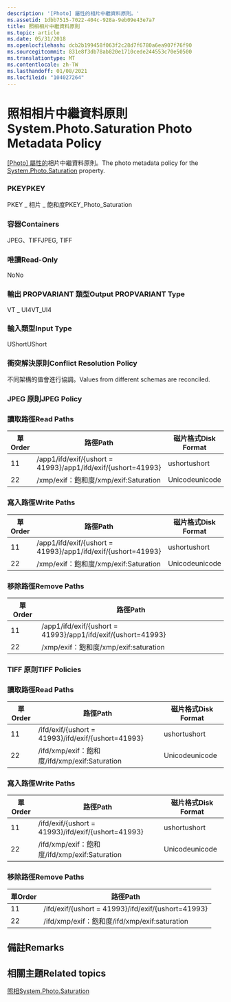 ```yaml
---
description: '[Photo] 屬性的相片中繼資料原則。'
ms.assetid: 1dbb7515-7022-404c-928a-9eb09e43e7a7
title: 照相相片中繼資料原則
ms.topic: article
ms.date: 05/31/2018
ms.openlocfilehash: dcb2b199458f063f2c28d7f6780a6ea907f76f90
ms.sourcegitcommit: 831e8f3db78ab820e1710cede244553c70e50500
ms.translationtype: MT
ms.contentlocale: zh-TW
ms.lasthandoff: 01/08/2021
ms.locfileid: "104027264"
---
```

# <a name="systemphotosaturation-photo-metadata-policy"></a><span data-ttu-id="8ea1e-103">照相相片中繼資料原則</span><span class="sxs-lookup"><span data-stu-id="8ea1e-103">System.Photo.Saturation Photo Metadata Policy</span></span>

<span data-ttu-id="8ea1e-104">[[Photo] 屬性的](../properties/props-system-photo-saturation.md)相片中繼資料原則。</span><span class="sxs-lookup"><span data-stu-id="8ea1e-104">The photo metadata policy for the [System.Photo.Saturation](../properties/props-system-photo-saturation.md) property.</span></span>

### <a name="pkey"></a><span data-ttu-id="8ea1e-105">PKEY</span><span class="sxs-lookup"><span data-stu-id="8ea1e-105">PKEY</span></span>

<span data-ttu-id="8ea1e-106">PKEY \_ 相片 \_ 飽和度</span><span class="sxs-lookup"><span data-stu-id="8ea1e-106">PKEY\_Photo\_Saturation</span></span>

### <a name="containers"></a><span data-ttu-id="8ea1e-107">容器</span><span class="sxs-lookup"><span data-stu-id="8ea1e-107">Containers</span></span>

<span data-ttu-id="8ea1e-108">JPEG、TIFF</span><span class="sxs-lookup"><span data-stu-id="8ea1e-108">JPEG, TIFF</span></span>

### <a name="read-only"></a><span data-ttu-id="8ea1e-109">唯讀</span><span class="sxs-lookup"><span data-stu-id="8ea1e-109">Read-Only</span></span>

<span data-ttu-id="8ea1e-110">No</span><span class="sxs-lookup"><span data-stu-id="8ea1e-110">No</span></span>

### <a name="output-propvariant-type"></a><span data-ttu-id="8ea1e-111">輸出 PROPVARIANT 類型</span><span class="sxs-lookup"><span data-stu-id="8ea1e-111">Output PROPVARIANT Type</span></span>

<span data-ttu-id="8ea1e-112">VT \_ UI4</span><span class="sxs-lookup"><span data-stu-id="8ea1e-112">VT\_UI4</span></span>

### <a name="input-type"></a><span data-ttu-id="8ea1e-113">輸入類型</span><span class="sxs-lookup"><span data-stu-id="8ea1e-113">Input Type</span></span>

<span data-ttu-id="8ea1e-114">UShort</span><span class="sxs-lookup"><span data-stu-id="8ea1e-114">UShort</span></span>

### <a name="conflict-resolution-policy"></a><span data-ttu-id="8ea1e-115">衝突解決原則</span><span class="sxs-lookup"><span data-stu-id="8ea1e-115">Conflict Resolution Policy</span></span>

<span data-ttu-id="8ea1e-116">不同架構的值會進行協調。</span><span class="sxs-lookup"><span data-stu-id="8ea1e-116">Values from different schemas are reconciled.</span></span>

### <a name="jpeg-policy"></a><span data-ttu-id="8ea1e-117">JPEG 原則</span><span class="sxs-lookup"><span data-stu-id="8ea1e-117">JPEG Policy</span></span>

### <a name="read-paths"></a><span data-ttu-id="8ea1e-118">讀取路徑</span><span class="sxs-lookup"><span data-stu-id="8ea1e-118">Read Paths</span></span>



| <span data-ttu-id="8ea1e-119">單</span><span class="sxs-lookup"><span data-stu-id="8ea1e-119">Order</span></span> | <span data-ttu-id="8ea1e-120">路徑</span><span class="sxs-lookup"><span data-stu-id="8ea1e-120">Path</span></span>                          | <span data-ttu-id="8ea1e-121">磁片格式</span><span class="sxs-lookup"><span data-stu-id="8ea1e-121">Disk Format</span></span> |
|-------|-------------------------------|-------------|
| <span data-ttu-id="8ea1e-122">1</span><span class="sxs-lookup"><span data-stu-id="8ea1e-122">1</span></span>     | <span data-ttu-id="8ea1e-123">/app1/ifd/exif/{ushort = 41993}</span><span class="sxs-lookup"><span data-stu-id="8ea1e-123">/app1/ifd/exif/{ushort=41993}</span></span> | <span data-ttu-id="8ea1e-124">ushort</span><span class="sxs-lookup"><span data-stu-id="8ea1e-124">ushort</span></span>      |
| <span data-ttu-id="8ea1e-125">2</span><span class="sxs-lookup"><span data-stu-id="8ea1e-125">2</span></span>     | <span data-ttu-id="8ea1e-126">/xmp/exif：飽和度</span><span class="sxs-lookup"><span data-stu-id="8ea1e-126">/xmp/exif:Saturation</span></span>          | <span data-ttu-id="8ea1e-127">Unicode</span><span class="sxs-lookup"><span data-stu-id="8ea1e-127">unicode</span></span>     |



 

### <a name="write-paths"></a><span data-ttu-id="8ea1e-128">寫入路徑</span><span class="sxs-lookup"><span data-stu-id="8ea1e-128">Write Paths</span></span>



| <span data-ttu-id="8ea1e-129">單</span><span class="sxs-lookup"><span data-stu-id="8ea1e-129">Order</span></span> | <span data-ttu-id="8ea1e-130">路徑</span><span class="sxs-lookup"><span data-stu-id="8ea1e-130">Path</span></span>                          | <span data-ttu-id="8ea1e-131">磁片格式</span><span class="sxs-lookup"><span data-stu-id="8ea1e-131">Disk Format</span></span> |
|-------|-------------------------------|-------------|
| <span data-ttu-id="8ea1e-132">1</span><span class="sxs-lookup"><span data-stu-id="8ea1e-132">1</span></span>     | <span data-ttu-id="8ea1e-133">/app1/ifd/exif/{ushort = 41993}</span><span class="sxs-lookup"><span data-stu-id="8ea1e-133">/app1/ifd/exif/{ushort=41993}</span></span> | <span data-ttu-id="8ea1e-134">ushort</span><span class="sxs-lookup"><span data-stu-id="8ea1e-134">ushort</span></span>      |
| <span data-ttu-id="8ea1e-135">2</span><span class="sxs-lookup"><span data-stu-id="8ea1e-135">2</span></span>     | <span data-ttu-id="8ea1e-136">/xmp/exif：飽和度</span><span class="sxs-lookup"><span data-stu-id="8ea1e-136">/xmp/exif:Saturation</span></span>          | <span data-ttu-id="8ea1e-137">Unicode</span><span class="sxs-lookup"><span data-stu-id="8ea1e-137">unicode</span></span>     |



 

### <a name="remove-paths"></a><span data-ttu-id="8ea1e-138">移除路徑</span><span class="sxs-lookup"><span data-stu-id="8ea1e-138">Remove Paths</span></span>



| <span data-ttu-id="8ea1e-139">單</span><span class="sxs-lookup"><span data-stu-id="8ea1e-139">Order</span></span> | <span data-ttu-id="8ea1e-140">路徑</span><span class="sxs-lookup"><span data-stu-id="8ea1e-140">Path</span></span>                          |
|-------|-------------------------------|
| <span data-ttu-id="8ea1e-141">1</span><span class="sxs-lookup"><span data-stu-id="8ea1e-141">1</span></span>     | <span data-ttu-id="8ea1e-142">/app1/ifd/exif/{ushort = 41993}</span><span class="sxs-lookup"><span data-stu-id="8ea1e-142">/app1/ifd/exif/{ushort=41993}</span></span> |
| <span data-ttu-id="8ea1e-143">2</span><span class="sxs-lookup"><span data-stu-id="8ea1e-143">2</span></span>     | <span data-ttu-id="8ea1e-144">/xmp/exif：飽和度</span><span class="sxs-lookup"><span data-stu-id="8ea1e-144">/xmp/exif:saturation</span></span>          |



 

### <a name="tiff-policies"></a><span data-ttu-id="8ea1e-145">TIFF 原則</span><span class="sxs-lookup"><span data-stu-id="8ea1e-145">TIFF Policies</span></span>

### <a name="read-paths"></a><span data-ttu-id="8ea1e-146">讀取路徑</span><span class="sxs-lookup"><span data-stu-id="8ea1e-146">Read Paths</span></span>



| <span data-ttu-id="8ea1e-147">單</span><span class="sxs-lookup"><span data-stu-id="8ea1e-147">Order</span></span> | <span data-ttu-id="8ea1e-148">路徑</span><span class="sxs-lookup"><span data-stu-id="8ea1e-148">Path</span></span>                     | <span data-ttu-id="8ea1e-149">磁片格式</span><span class="sxs-lookup"><span data-stu-id="8ea1e-149">Disk Format</span></span> |
|-------|--------------------------|-------------|
| <span data-ttu-id="8ea1e-150">1</span><span class="sxs-lookup"><span data-stu-id="8ea1e-150">1</span></span>     | <span data-ttu-id="8ea1e-151">/ifd/exif/{ushort = 41993}</span><span class="sxs-lookup"><span data-stu-id="8ea1e-151">/ifd/exif/{ushort=41993}</span></span> | <span data-ttu-id="8ea1e-152">ushort</span><span class="sxs-lookup"><span data-stu-id="8ea1e-152">ushort</span></span>      |
| <span data-ttu-id="8ea1e-153">2</span><span class="sxs-lookup"><span data-stu-id="8ea1e-153">2</span></span>     | <span data-ttu-id="8ea1e-154">/ifd/xmp/exif：飽和度</span><span class="sxs-lookup"><span data-stu-id="8ea1e-154">/ifd/xmp/exif:Saturation</span></span> | <span data-ttu-id="8ea1e-155">Unicode</span><span class="sxs-lookup"><span data-stu-id="8ea1e-155">unicode</span></span>     |



 

### <a name="write-paths"></a><span data-ttu-id="8ea1e-156">寫入路徑</span><span class="sxs-lookup"><span data-stu-id="8ea1e-156">Write Paths</span></span>



| <span data-ttu-id="8ea1e-157">單</span><span class="sxs-lookup"><span data-stu-id="8ea1e-157">Order</span></span> | <span data-ttu-id="8ea1e-158">路徑</span><span class="sxs-lookup"><span data-stu-id="8ea1e-158">Path</span></span>                     | <span data-ttu-id="8ea1e-159">磁片格式</span><span class="sxs-lookup"><span data-stu-id="8ea1e-159">Disk Format</span></span> |
|-------|--------------------------|-------------|
| <span data-ttu-id="8ea1e-160">1</span><span class="sxs-lookup"><span data-stu-id="8ea1e-160">1</span></span>     | <span data-ttu-id="8ea1e-161">/ifd/exif/{ushort = 41993}</span><span class="sxs-lookup"><span data-stu-id="8ea1e-161">/ifd/exif/{ushort=41993}</span></span> | <span data-ttu-id="8ea1e-162">ushort</span><span class="sxs-lookup"><span data-stu-id="8ea1e-162">ushort</span></span>      |
| <span data-ttu-id="8ea1e-163">2</span><span class="sxs-lookup"><span data-stu-id="8ea1e-163">2</span></span>     | <span data-ttu-id="8ea1e-164">/ifd/xmp/exif：飽和度</span><span class="sxs-lookup"><span data-stu-id="8ea1e-164">/ifd/xmp/exif:Saturation</span></span> | <span data-ttu-id="8ea1e-165">Unicode</span><span class="sxs-lookup"><span data-stu-id="8ea1e-165">unicode</span></span>     |



 

### <a name="remove-paths"></a><span data-ttu-id="8ea1e-166">移除路徑</span><span class="sxs-lookup"><span data-stu-id="8ea1e-166">Remove Paths</span></span>



| <span data-ttu-id="8ea1e-167">單</span><span class="sxs-lookup"><span data-stu-id="8ea1e-167">Order</span></span> | <span data-ttu-id="8ea1e-168">路徑</span><span class="sxs-lookup"><span data-stu-id="8ea1e-168">Path</span></span>                     |
|-------|--------------------------|
| <span data-ttu-id="8ea1e-169">1</span><span class="sxs-lookup"><span data-stu-id="8ea1e-169">1</span></span>     | <span data-ttu-id="8ea1e-170">/ifd/exif/{ushort = 41993}</span><span class="sxs-lookup"><span data-stu-id="8ea1e-170">/ifd/exif/{ushort=41993}</span></span> |
| <span data-ttu-id="8ea1e-171">2</span><span class="sxs-lookup"><span data-stu-id="8ea1e-171">2</span></span>     | <span data-ttu-id="8ea1e-172">/ifd/xmp/exif：飽和度</span><span class="sxs-lookup"><span data-stu-id="8ea1e-172">/ifd/xmp/exif:saturation</span></span> |



 

## <a name="remarks"></a><span data-ttu-id="8ea1e-173">備註</span><span class="sxs-lookup"><span data-stu-id="8ea1e-173">Remarks</span></span>

## <a name="related-topics"></a><span data-ttu-id="8ea1e-174">相關主題</span><span class="sxs-lookup"><span data-stu-id="8ea1e-174">Related topics</span></span>

<dl> <dt>

[<span data-ttu-id="8ea1e-175">照相</span><span class="sxs-lookup"><span data-stu-id="8ea1e-175">System.Photo.Saturation</span></span>](../properties/props-system-photo-saturation.md)
</dt> </dl>

 

 
